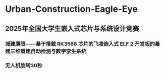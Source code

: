 # Urban-Construction-Eagle-Eye

## 2025年全国大学生嵌入式芯片与系统设计竞赛



### 城建鹰眼——基于搭载 RK3588 芯片的飞凌嵌入式 ELF 2 开发板的基建三维重建自动检测与数字孪生系统



### 无人机旋转30秒 